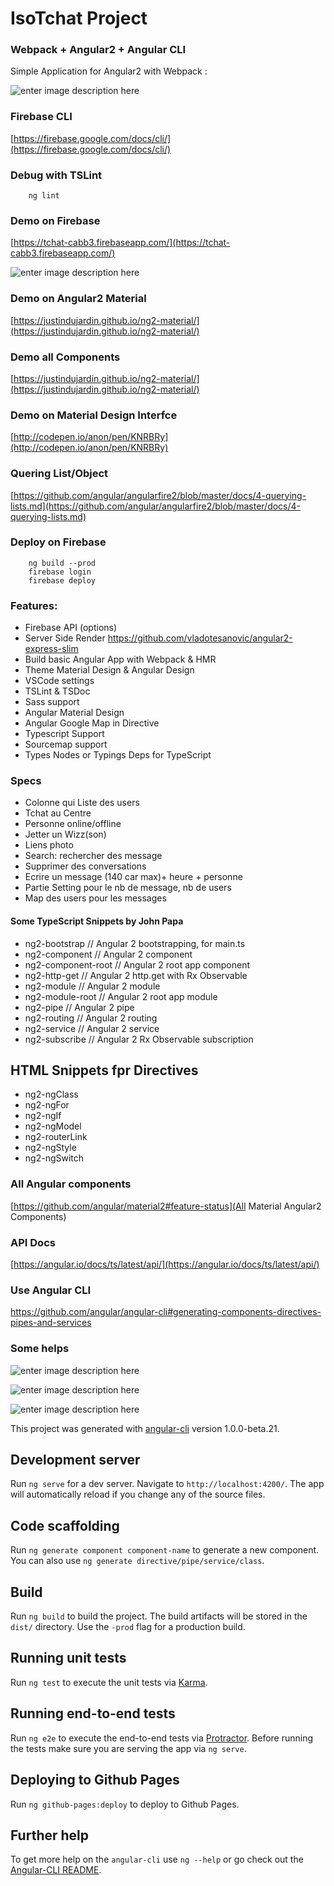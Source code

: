 # IsoTchat Project

### Webpack + Angular2 + Angular CLI

Simple Application for Angular2 with Webpack :

![enter image description here](./screens/one.png)


### Firebase CLI

[https://firebase.google.com/docs/cli/](https://firebase.google.com/docs/cli/)


### Debug with TSLint

```
    ng lint
```

### Demo on Firebase

[https://tchat-cabb3.firebaseapp.com/](https://tchat-cabb3.firebaseapp.com/)


![enter image description here](./screens/two.png)


### Demo on Angular2 Material

[https://justindujardin.github.io/ng2-material/](https://justindujardin.github.io/ng2-material/)


### Demo all Components

[https://justindujardin.github.io/ng2-material/](https://justindujardin.github.io/ng2-material/)



### Demo on Material Design Interfce

[http://codepen.io/anon/pen/KNRBRy](http://codepen.io/anon/pen/KNRBRy)


### Quering List/Object
[https://github.com/angular/angularfire2/blob/master/docs/4-querying-lists.md](https://github.com/angular/angularfire2/blob/master/docs/4-querying-lists.md)



### Deploy on Firebase

```
    ng build --prod 
    firebase login
    firebase deploy
```

### Features:

* Firebase API (options)
* Server Side Render https://github.com/vladotesanovic/angular2-express-slim
* Build basic Angular App with Webpack & HMR
* Theme Material Design & Angular Design
* VSCode settings
* TSLint & TSDoc
* Sass support
* Angular Material Design
* Angular Google Map in Directive
* Typescript Support
* Sourcemap support
* Types Nodes or Typings Deps for TypeScript


### Specs


+ Colonne qui Liste des users
+ Tchat au Centre
+ Personne online/offline
+ Jetter un Wizz(son)
+ Liens photo
+ Search: rechercher des message
+ Supprimer des conversations
+ Ecrire un message (140 car max)+ heure + personne
+ Partie Setting pour le nb de message, nb de users
+ Map des users pour les messages


#### Some TypeScript Snippets by John Papa

* ng2-bootstrap       // Angular 2 bootstrapping, for main.ts
* ng2-component       // Angular 2 component
* ng2-component-root  // Angular 2 root app component
* ng2-http-get        // Angular 2 http.get with Rx Observable
* ng2-module          // Angular 2 module
* ng2-module-root     // Angular 2 root app module
* ng2-pipe            // Angular 2 pipe
* ng2-routing         // Angular 2 routing
* ng2-service         // Angular 2 service
* ng2-subscribe       // Angular 2 Rx Observable subscription


## HTML Snippets fpr Directives

* ng2-ngClass
* ng2-ngFor
* ng2-ngIf
* ng2-ngModel
* ng2-routerLink
* ng2-ngStyle
* ng2-ngSwitch


### All Angular components

[https://github.com/angular/material2#feature-status](All Material Angular2 Components)


### API Docs

[https://angular.io/docs/ts/latest/api/](https://angular.io/docs/ts/latest/api/)


### Use Angular CLI
https://github.com/angular/angular-cli#generating-components-directives-pipes-and-services 

### Some helps

![enter image description here](http://i0.wp.com/www.eloquentwebapp.com/wp-content/uploads/2016/05/angular-cli.jpg?resize=1075%2C605)

![enter image description here](https://res.cloudinary.com/angularclass/image/upload/v1431925418/webpackAndangular2_dwhus9.png)

![enter image description here](https://i.ytimg.com/vi/QLVzozWDYAs/maxresdefault.jpg)

This project was generated with [angular-cli](https://github.com/angular/angular-cli) version 1.0.0-beta.21.

## Development server
Run `ng serve` for a dev server. Navigate to `http://localhost:4200/`. The app will automatically reload if you change any of the source files.

## Code scaffolding

Run `ng generate component component-name` to generate a new component. You can also use `ng generate directive/pipe/service/class`.

## Build

Run `ng build` to build the project. The build artifacts will be stored in the `dist/` directory. Use the `-prod` flag for a production build.

## Running unit tests

Run `ng test` to execute the unit tests via [Karma](https://karma-runner.github.io).

## Running end-to-end tests

Run `ng e2e` to execute the end-to-end tests via [Protractor](http://www.protractortest.org/).
Before running the tests make sure you are serving the app via `ng serve`.

## Deploying to Github Pages

Run `ng github-pages:deploy` to deploy to Github Pages.

## Further help

To get more help on the `angular-cli` use `ng --help` or go check out the [Angular-CLI README](https://github.com/angular/angular-cli/blob/master/README.md).
